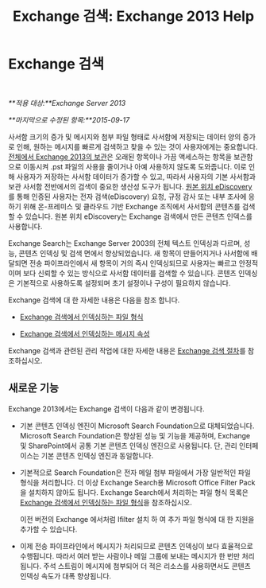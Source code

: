 ﻿---
title: 'Exchange 검색: Exchange 2013 Help'
TOCTitle: Exchange 검색
ms:assetid: 967e2a13-4e54-486a-ac22-08768674abbb
ms:mtpsurl: https://technet.microsoft.com/ko-kr/library/Bb232132(v=EXCHG.150)
ms:contentKeyID: 52058102
ms.date: 05/22/2018
mtps_version: v=EXCHG.150
ms.translationtype: MT
---

# Exchange 검색

 

_**적용 대상:**Exchange Server 2013_

_**마지막으로 수정된 항목:**2015-09-17_

사서함 크기의 증가 및 메시지와 첨부 파일 형태로 사서함에 저장되는 데이터 양의 증가로 인해, 원하는 메시지를 빠르게 검색하고 찾을 수 있는 것이 사용자에게는 중요합니다. [전체에서 Exchange 2013의 보관](in-place-archiving-in-exchange-2013-exchange-2013-help.md)은 오래된 항목이나 가끔 액세스하는 항목을 보관함으로 이동시켜 .pst 파일의 사용을 줄이거나 아예 사용하지 않도록 도와줍니다. 이로 인해 사용자가 저장하는 사서함 데이터가 증가할 수 있고, 따라서 사용자의 기본 사서함과 보관 사서함 전반에서의 검색이 중요한 생산성 도구가 됩니다. [원본 위치 eDiscovery](in-place-ediscovery-exchange-2013-help.md)를 통해 인증된 사용자는 전자 검색(eDiscovery) 요청, 규정 감사 또는 내부 조사에 응하기 위해 온-프레미스 및 클라우드 기반 Exchange 조직에서 사서함의 콘텐츠를 검색할 수 있습니다. 원본 위치 eDiscovery는 Exchange 검색에서 만든 콘텐츠 인덱스를 사용합니다.

Exchange Search는 Exchange Server 2003의 전체 텍스트 인덱싱과 다르며, 성능, 콘텐츠 인덱싱 및 검색 면에서 향상되었습니다. 새 항목이 만들어지거나 사서함에 배달되면 전송 파이프라인에서 새 항목이 거의 즉시 인덱싱되므로 사용자는 빠르고 안정적이며 보다 신뢰할 수 있는 방식으로 사서함 데이터를 검색할 수 있습니다. 콘텐츠 인덱싱은 기본적으로 사용하도록 설정되며 초기 설정이나 구성이 필요하지 않습니다.

Exchange 검색에 대 한 자세한 내용은 다음을 참조 합니다.

  - [Exchange 검색에서 인덱싱하는 파일 형식](file-formats-indexed-by-exchange-search-exchange-2013-help.md)

  - [Exchange 검색에서 인덱싱하는 메시지 속성](message-properties-indexed-by-exchange-search-exchange-2013-help.md)

Exchange 검색과 관련된 관리 작업에 대한 자세한 내용은 [Exchange 검색 절차](exchange-search-procedures-exchange-2013-help.md)를 참조하십시오.

## 새로운 기능

Exchange 2013에서는 Exchange 검색이 다음과 같이 변경됩니다.

  - 기본 콘텐츠 인덱싱 엔진이 Microsoft Search Foundation으로 대체되었습니다. Microsoft Search Foundation은 향상된 성능 및 기능을 제공하며, Exchange 및 SharePoint에서 공통 기본 콘텐츠 인덱싱 엔진으로 사용됩니다. 단, 관리 인터페이스는 기본 콘텐츠 인덱싱 엔진과 동일합니다.

  - 기본적으로 Search Foundation은 전자 메일 첨부 파일에서 가장 일반적인 파일 형식을 처리합니다. 더 이상 Exchange Search용 Microsoft Office Filter Pack을 설치하지 않아도 됩니다. Exchange Search에서 처리하는 파일 형식 목록은 [Exchange 검색에서 인덱싱하는 파일 형식](file-formats-indexed-by-exchange-search-exchange-2013-help.md)을 참조하십시오.
    
    이전 버전의 Exchange 에서처럼 Ifilter 설치 하 여 추가 파일 형식에 대 한 지원을 추가할 수 있습니다.

  - 이제 전송 파이프라인에서 메시지가 처리되므로 콘텐츠 인덱싱이 보다 효율적으로 수행됩니다. 따라서 여러 받는 사람이나 메일 그룹에 보내는 메시지가 한 번만 처리됩니다. 주석 스트림이 메시지에 첨부되어 더 적은 리소스를 사용하면서도 콘텐츠 인덱싱 속도가 대폭 향상됩니다.

